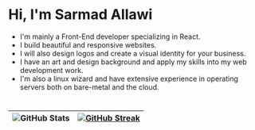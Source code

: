 # Hi, I'm Sarmad Allawi
- I'm mainly a Front-End developer specializing in React.
- I build beautiful and responsive websites.
- I will also design logos and create a visual identity for your business.
- I have an art and design background and apply my skills into my web development work.
- I'm also a linux wizard and have extensive experience in operating servers both on bare-metal and the cloud.

#
|![GitHub Stats](https://github-readme-stats.vercel.app/api?username=jimmetrix&show_icons=true&theme=)|[![GitHub Streak](https://streak-stats.demolab.com?user=jimmetrix&card_width=420)](https://git.io/streak-stats)
|------------|------------|

